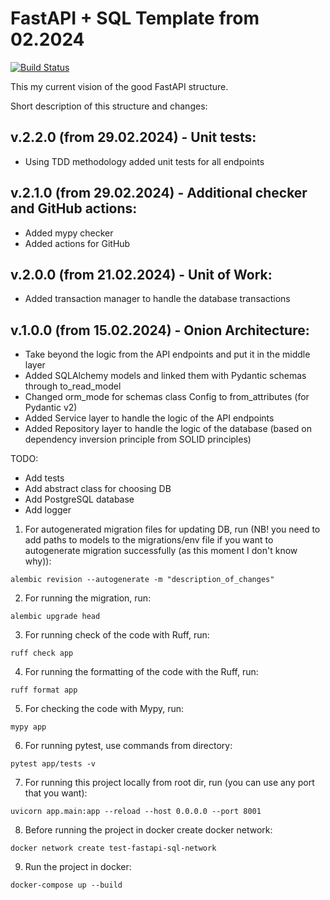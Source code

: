 # FastAPI + SQL Template from 02.2024

[![Build Status](https://github.com/vvandriichuk/fastapi_db_template_02_2024/actions/workflows/checks.yml/badge.svg?branch=main)](https://github.com/vvandriichuk/fastapi_db_template_02_2024/actions/workflows/checks.yml)

This my current vision of the good FastAPI structure.

Short description of this structure and changes:

v.2.2.0 (from 29.02.2024) - Unit tests:
-
-  Using TDD methodology added unit tests for all endpoints

v.2.1.0 (from 29.02.2024) - Additional checker and GitHub actions:
-
- Added mypy checker
- Added actions for GitHub

v.2.0.0 (from 21.02.2024) - Unit of Work:
-
- Added transaction manager to handle the database transactions

v.1.0.0 (from 15.02.2024) - Onion Architecture:
-
- Take beyond the logic from the API endpoints and put it in the middle layer
- Added SQLAlchemy models and linked them with Pydantic schemas through to_read_model
- Changed orm_mode for schemas class Config to from_attributes (for Pydantic v2)
- Added Service layer to handle the logic of the API endpoints
- Added Repository layer to handle the logic of the database (based on dependency inversion principle from SOLID principles)

TODO:

- Add tests
- Add abstract class for choosing DB
- Add PostgreSQL database
- Add logger


1. For autogenerated migration files for updating DB, run (NB! you need to add paths to models to the migrations/env file if you want to autogenerate migration successfully (as this moment I don't know why)):

```
alembic revision --autogenerate -m "description_of_changes"

```

2. For running the migration, run:

```
alembic upgrade head
```

3. For running check of the code with Ruff, run:

```
ruff check app
```

4. For running the formatting of the code with the Ruff, run:

```
ruff format app
```

5. For checking the code with Mypy, run:

```
mypy app
```

6. For running pytest, use commands from directory:

```
pytest app/tests -v
```

7. For running this project locally from root dir, run (you can use any port that you want):
```
uvicorn app.main:app --reload --host 0.0.0.0 --port 8001
```

8. Before running the project in docker create docker network:

```
docker network create test-fastapi-sql-network
```
9. Run the project in docker:

```
docker-compose up --build
```

